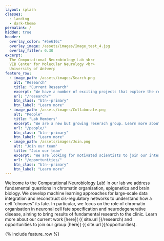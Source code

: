 ```yaml
---
layout: splash
classes:
  - landing
  - dark-theme
permalink: /
hidden: true
header:
  overlay_color: "#5e616c"
  overlay_image: /assets/images/Image_test_4.jpg
  overlay_filter: 0.30
excerpt: 
  The Computational Neurobiology Lab <br>
  VIB Center for Molecular Neurology <br>
  University of Antwerp
feature_row:
  - image_path: /assets/images/Search.png
    alt: "Research"
    title: "Current Research"
    excerpt: "We have a number of exciting projects that explore the role of chromatin organisation in brain biology and neurodegenerative disease."
    url: "/research/"
    btn_class: "btn--primary"
    btn_label: "Learn more"
  - image_path: /assets/images/Collaborate.png
    alt: "People"
    title: "Lab Members"
    excerpt: "We are a new but growing reserach group. Learn more about us."
    url: "/people/"
    btn_class: "btn--primary"
    btn_label: "Learn more"
  - image_path: /assets/images/Join.png
    alt: "Join our team"
    title: "Join our team"
    excerpt: "We are looking for motivated scientists to join our interdisciplinary team. Opportunities for statisticians, bioinformaticians, postdocs, undergraduate and graduate students."
    url: "/opportunities/"
    btn_class: "btn--primary"
    btn_label: "Learn more"      
---
```

Welcome to the Computational Neurobiology Lab! In our lab we address fundamental questions in chromatin organisation, epigenetics and brain biology. We develop machine learning approaches for large-scale data integration and reconstruct cis-regulatory networks to understand how a cell “chooses” its fate. In particular, we focus on the role of chromatin organisation in neuronal cell fate specification and neurodegenerative disease, aiming to bring results of fundamental research to the clinic. Learn more about our current work [here]( {{ site.url }}/research) and opportunities to join our group [here]( {{ site.url }}/opportunities).

{% include feature_row %}
